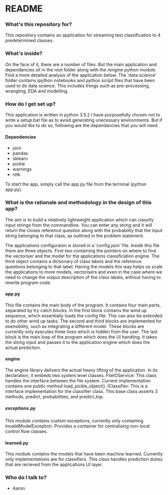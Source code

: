 # README #

### What's this repository for? ###

This repository contains an application for streaming text classification to 4 predetermined classes. 

### What's inside? ###

On the face of it, there are a number of files. But the main application and dependancies sit in the root folder along with the /engine python module. Find a more detailed analysis of the application below.
The 'data science' folder contains ipython notebooks and python script files that have been used to do data science. This includes things such as pre-processing, wrangling, EDA and modelling.

### How do I get set up? ###

This application is written in python 3.5.2 I have purposefully chosen not to write a setup.bat file as to avoid generating unecessary environments. 
But if you would like to do so, following are the dependancies that you will need.
#### Dependencies ####
* json
* pandas
* sklearn
* pickle
* warnings
* nltk

To start the app, simply call the app.py file from the terminal (python app.py).  

### What is the rationale and methodology in the design of this app? ###

The aim is to build a relatively lightweight application which can classify input strings from the commandline. You can enter any string and it will return the closes reference question along with the probability that the input string belonging to that class, as outlined in the problem statement.

The applications configuraion is stored in a 'config.json' file. Inside this file there are three objects. First two containing the pointers on where to find the vectoriser and the model for the applications classification engine.
The third object contains a dictionary of class labels and the reference questions belonging to that label. Having the models this way helps us scale the applications to more models, vectorisers and even in the case where we need to change the output description of the class labels, without having to rewrite program code.

#### app.py ####
This file contains the main body of the program. It contains four main parts, separated by try catch blocks. 
In the first block contains the wind up sequence, which essentially loads the config file. This can also be extended to do other wind up tasks.
The second and third blocks are implemented for exensibility, such as integrating a different model. These blocks are currently only executes three lines which is hidden from the user.
The last block is the main loop of the program which does the UI handling. It takes the string input and passes it to the application engine which does the actual prediction.

#### engine ####
The engine library delivers the actual heavy lifting of the application. In its declaration, it embeds two system level classes. 
FileIOService: 
This class handles the interface between the file system. Current implementation contains one public method load_pickle_object(). 
IClassifier:
This is a interface implementation for the classifier class. This base class asserts 3 methods, predict, probabilities, and predict_top.

##### exceptions.py #####
This module contains custom exceptions, currently only containing InvalidModelException. Provides a container for centralising non-local control flow classes.

#### learned.py ####
This module contains the models that have been machine learned. Currently only implementations are for classifiers. This class handles prediction duties that are recieved from the applications UI layer. 


### Who do I talk to? ###

* Aaron
